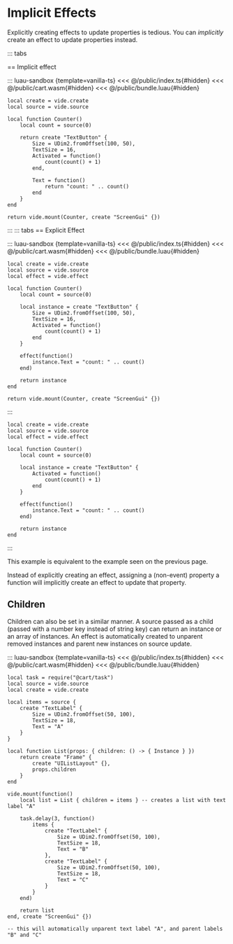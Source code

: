 # Implicit Effects

Explicitly creating effects to update properties is tedious. You can
*implicitly* create an effect to update properties instead.

::: tabs

== Implicit effect

::: luau-sandbox {template=vanilla-ts}
<<< @/public/index.ts{#hidden}
<<< @/public/cart.wasm{#hidden}
<<< @/public/bundle.luau{#hidden}

```luau /app.luau [active]
local create = vide.create
local source = vide.source

local function Counter()
    local count = source(0)

    return create "TextButton" {
        Size = UDim2.fromOffset(100, 50),
        TextSize = 16,
        Activated = function()
            count(count() + 1)
        end,

        Text = function()
            return "count: " .. count()
        end
    }
end

return vide.mount(Counter, create "ScreenGui" {})
```
:::
::: tabs
== Explicit Effect

::: luau-sandbox {template=vanilla-ts}
<<< @/public/index.ts{#hidden}
<<< @/public/cart.wasm{#hidden}
<<< @/public/bundle.luau{#hidden}

```luau /app.luau [active]
local create = vide.create
local source = vide.source
local effect = vide.effect

local function Counter()
    local count = source(0)

    local instance = create "TextButton" {
        Size = UDim2.fromOffset(100, 50),
        TextSize = 16,
        Activated = function()
            count(count() + 1)
        end
    }

    effect(function()
        instance.Text = "count: " .. count()
    end)

    return instance
end

return vide.mount(Counter, create "ScreenGui" {})
```
:::

```luau [Explicit Effect]
local create = vide.create
local source = vide.source
local effect = vide.effect

local function Counter()
    local count = source(0)

    local instance = create "TextButton" {
        Activated = function()
            count(count() + 1)
        end
    }

    effect(function()
        instance.Text = "count: " .. count()
    end)

    return instance
end
```

:::

This example is equivalent to the example seen on the previous page.

Instead of explicitly creating an effect, assigning a (non-event) property a
function will implicitly create an effect to update that property.

## Children

Children can also be set in a similar manner. A source passed as a child (passed
with a number key instead of string key) can return an instance or an array of
instances. An effect is automatically created to unparent removed instances and
parent new instances on source update.

::: luau-sandbox {template=vanilla-ts}
<<< @/public/index.ts{#hidden}
<<< @/public/cart.wasm{#hidden}
<<< @/public/bundle.luau{#hidden}

```luau /app.luau [active]
local task = require("@cart/task")
local source = vide.source
local create = vide.create

local items = source {
    create "TextLabel" {
        Size = UDim2.fromOffset(50, 100),
        TextSize = 18,
        Text = "A"
    }
}

local function List(props: { children: () -> { Instance } })
    return create "Frame" {
        create "UIListLayout" {},
        props.children
    }
end

vide.mount(function()
    local list = List { children = items } -- creates a list with text label "A"

    task.delay(3, function()
        items {
            create "TextLabel" {
                Size = UDim2.fromOffset(50, 100),
                TextSize = 18,
                Text = "B"
            },
            create "TextLabel" {
                Size = UDim2.fromOffset(50, 100),
                TextSize = 18,
                Text = "C"
            }
        }
    end)

    return list
end, create "ScreenGui" {})

-- this will automatically unparent text label "A", and parent labels "B" and "C"
```
